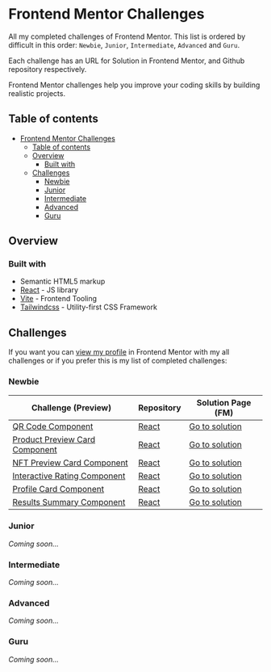 # Frontend Mentor Challenges

All my completed challenges of Frontend Mentor. This list is ordered by difficult in this order: `Newbie`, `Junior`, `Intermediate`, `Advanced` and `Guru`.

Each challenge has an URL for Solution in Frontend Mentor, and Github repository respectively.

Frontend Mentor challenges help you improve your coding skills by building realistic projects.

## Table of contents

- [Frontend Mentor Challenges](#frontend-mentor-challenges)
  - [Table of contents](#table-of-contents)
  - [Overview](#overview)
    - [Built with](#built-with)
  - [Challenges](#challenges)
    - [Newbie](#newbie)
    - [Junior](#junior)
    - [Intermediate](#intermediate)
    - [Advanced](#advanced)
    - [Guru](#guru)

## Overview

### Built with

- Semantic HTML5 markup
- [React](https://reactjs.org/) - JS library
- [Vite](https://vitejs.dev) - Frontend Tooling
- [Tailwindcss](https://tailwindcss.com) - Utility-first CSS Framework

## Challenges

If you want you can [view my profile](https://www.frontendmentor.io/profile/Ciensprog) in Frontend Mentor with my all challenges or if you prefer this is my list of completed challenges:

### Newbie

<!-- prettier-ignore -->
| Challenge (Preview) | Repository | Solution Page (FM) |
| --- | --- | --- |
| [QR Code Component](https://ciensprog.github.io/FM-001-QR-code-component/) | [React](https://github.com/Ciensprog/FM-001-QR-code-component) | [Go to solution](https://www.frontendmentor.io/solutions/qr-code-component-jleqdwHF8k) |
| [Product Preview Card Component](https://ciensprog.github.io/FM-002-Product-Preview-Card-Component/) | [React](https://github.com/Ciensprog/FM-002-Product-Preview-Card-Component) | [Go to solution](https://www.frontendmentor.io/solutions/product-preview-card-component-riJ8h4-u8Z) |
| [NFT Preview Card Component](https://ciensprog.github.io/FM-003-NFT-Preview-Card-Component/) | [React](https://github.com/Ciensprog/FM-003-NFT-Preview-Card-Component) | [Go to solution](https://www.frontendmentor.io/solutions/nft-preview-card-component-Nnnuw1iNrX) |
| [Interactive Rating Component](https://ciensprog.github.io/FM-004-Interactive-Rating-Component/) | [React](https://github.com/Ciensprog/FM-004-Interactive-Rating-Component) | [Go to solution](https://www.frontendmentor.io/solutions/interactive-rating-component-SgpEUFftS-) |
| [Profile Card Component](https://ciensprog.github.io/FM-005-Profile-Card-Component/) | [React](https://github.com/Ciensprog/FM-005-Profile-Card-Component) | [Go to solution](https://www.frontendmentor.io/solutions/profile-card-component-UycOGfQO5Q) |
| [Results Summary Component](https://ciensprog.github.io/FM-006-Results-Summary-Component/) | [React](https://github.com/Ciensprog/FM-006-Results-Summary-Component) | [Go to solution](https://www.frontendmentor.io/solutions/results-summary-component-ngQPa1Kef5) |

### Junior

_Coming soon..._

### Intermediate

_Coming soon..._

### Advanced

_Coming soon..._

### Guru

_Coming soon..._
